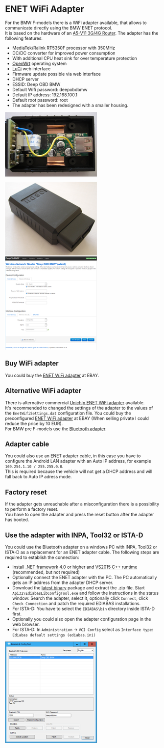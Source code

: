 # ENET WiFi Adapter
For the BMW F-models there is a WiFi adapter available, that allows to communicate directly using the BMW ENET protocol.  
It is based on the hardware of an [A5-V11 3G/4G Router](https://wiki.openwrt.org/toh/unbranded/a5-v11). The adapter has the following features:
* MediaTek/Ralink RT5350F processor with 350MHz
* DC/DC converter for improved power consumption
* With additional CPU heat sink for over temperature protection
* [OpenWrt](https://openwrt.org/) operating system
* [LuCi](http://luci.subsignal.org/trac) web interface
* Firmware update possible via web interface
* DHCP server
* ESSID: Deep OBD BMW
* Default Wifi password: deepobdbmw
* Default IP address: 192.168.100.1
* Default root password: root
* The adapter has been redesigned with a smaller housing.

![ENET adapter open](ENET_WiFi_Adapter_EnetAdapter2OpenSmall.png)

![ENET adapter closed](ENET_WiFi_Adapter_EnetAdapter2ClosedSmall.png) ![Web interface](ENET_WiFi_Adapter_WebInterfaceSmall.png) 

## Buy WiFi adapter
You could buy the [ENET WiFi adapter](https://www.ebay.de/itm/254266029480) at EBAY.

## Alternative WiFi adapter
There is alternative commercial [Unichip ENET WiFi adapter](http://www.unichip-tec.com/bmw_enet_wifi_wireless_esys.html) available.  
It's recommended to changed the settings of the adapter to the values of the `EnetWifiSettings.dat` configuration file.
You could buy the preconfigured [ENET WiFi adapter](https://www.ebay.de/itm/254221032469) at EBAY (When selling private I could reduce the price by 10 EUR).  
For BMW pre F-models use the [Bluetooth adapter](Replacement_firmware_for_ELM327.md)

## Adapter cable
You could also use an ENET adapter cable, in this case you have to configure the Android LAN adapter with an Auto IP address,
for example `169.254.1.10 / 255.255.0.0`.  
This is required because the vehicle will not get a DHCP address and will fall back to Auto IP adress mode.

## Factory reset
If the adapter gets unreachable after a misconfiguration there is a possibility to perform a factory reset.  
You have to open the adapter and press the reset button after the adapter has booted.

## Use the adapter with INPA, Tool32 or ISTA-D
You could use the Bluetooth adapter on a windows PC with INPA, Tool32 or ISTA-D as a replacement for an ENET adapter cable. The following steps are required to establish the connection:
* Install [.NET framework 4.0](https://www.microsoft.com/de-de/download/details.aspx?id=17718) or higher and [VS2015 C++ runtime](https://www.microsoft.com/de-de/download/details.aspx?id=48145) (recommended, but not required)
* Optionally connect the ENET adapter with the PC. The PC automatically gets an IP address from the adapter DHCP server.
* Download the [latest binary](https://github.com/uholeschak/ediabaslib/releases/latest) package and extract the .zip file. Start `Api32\EdiabasLibConfigTool.exe` and follow the instructions in the status window: Search the adapter, select it, optionally click `Connect`, click `Check Connection` and patch the required EDIABAS installations.
* For ISTA-D: You have to select the `EDIABAS\bin` directory inside ISTA-D first.
* Optionally you could also open the adapter configuration page in the web browser.
* For ISTA-D: In `Administration` -> `VCI Config` select as `Interface type`: `Ediabas default settings (ediabas.ini)`

![EdiabasLib Config Tool](ENET_WiFi_Adapter_ConfigToolWiFiSmall.png)
